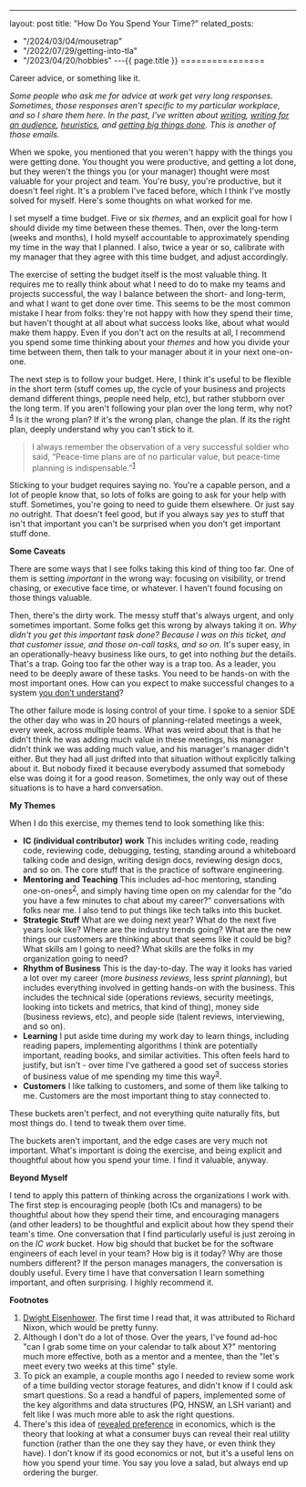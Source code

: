 ---
layout: post
title: "How Do You Spend Your Time?"
related_posts:
  - "/2024/03/04/mousetrap"
  - "/2022/07/29/getting-into-tla"
  - "/2023/04/20/hobbies"
---{{ page.title }}
================

<p class="meta">Career advice, or something like it.</p>


<script>
  MathJax = {
    tex: {inlineMath: [['$', '$'], ['\\(', '\\)']]}
  };
</script>
<script id="MathJax-script" async src="https://cdn.jsdelivr.net/npm/mathjax@3/es5/tex-mml-chtml.js"></script>

*Some people who ask me for advice at work get very long responses. Sometimes, those responses aren't specific to my particular workplace, and so I share them here. In the past, I've written about [writing](https://brooker.co.za/blog/2022/11/08/writing.html), [writing for an audience](https://brooker.co.za/blog/2023/09/21/audience.html), [heuristics](https://brooker.co.za/blog/2022/12/15/thumb.html), and [getting big things done](https://brooker.co.za/blog/2020/10/19/big-changes.html). This is another of those emails.*

When we spoke, you mentioned that you weren't happy with the things you were getting done. You thought you were productive, and getting a lot done, but they weren't the things you (or your manager) thought were most valuable for your project and team. You're busy, you're productive, but it doesn't feel right. It's a problem I've faced before, which I think I've mostly solved for myself. Here's some thoughts on what worked for me.

I set myself a time budget. Five or six *themes*, and an explicit goal for how I should divide my time between these themes. Then, over the long-term (weeks and months), I hold myself accountable to approximately spending my time in the way that I planned. I also, twice a year or so, calibrate with my manager that they agree with this time budget, and adjust accordingly.

The exercise of setting the budget itself is the most valuable thing. It requires me to really think about what I need to do to make my teams and projects successful, the way I balance between the short- and long-term, and what I want to get done over time. This seems to be the most common mistake I hear from folks: they're not happy with how they spend their time, but haven't thought at all about what success looks like, about what would make them happy. Even if you don't act on the results at all, I recommend you spend some time thinking about your *themes* and how you divide your time between them, then talk to your manager about it in your next one-on-one.

The next step is to follow your budget. Here, I think it's useful to be flexible in the short term (stuff comes up, the cycle of your business and projects demand different things, people need help, etc), but rather stubborn over the long term. If you aren't following your plan over the long term, why not?<sup>[4](#foot4)</sup> Is it the wrong plan? If it's the wrong plan, change the plan. If its the right plan, deeply understand why you can't stick to it.

> I always remember the observation of a very successful soldier who said, “Peace-time plans are of no particular value, but peace-time planning is indispensable.”<sup>[1](#foot1)</sup>

Sticking to your budget requires saying no. You're a capable person, and a lot of people know that, so lots of folks are going to ask for your help with stuff. Sometimes, you're going to need to guide them elsewhere. Or just say *no* outright. That doesn't feel good, but if you always say *yes* to stuff that isn't that important you can't be surprised when you don't get important stuff done.

**Some Caveats**

There are some ways that I see folks taking this kind of thing too far. One of them is setting *important* in the wrong way: focusing on visibility, or trend chasing, or executive face time, or whatever. I haven't found focusing on those things valuable.

Then, there's the dirty work. The messy stuff that's always urgent, and only sometimes important. Some folks get this wrong by always taking it on. *Why didn't you get this important task done? Because I was on this ticket, and that customer issue, and those on-call tasks, and so on.* It's super easy, in an operationally-heavy business like ours, to get into nothing *but* the details. That's a trap. Going too far the other way is a trap too. As a leader, you need to be deeply aware of these tasks. You need to be hands-on with the most important ones. How can you expect to make successful changes to a system [you don't understand](https://brooker.co.za/blog/2019/06/17/chernobyl.html)? 

The other failure mode is losing control of your time. I spoke to a senior SDE the other day who was in 20 hours of planning-related meetings a week, every week, across multiple teams. What was weird about that is that he didn't think he was adding much value in these meetings, his manager didn't think we was adding much value, and his manager's manager didn't either. But they had all just drifted into that situation without explicitly talking about it. But nobody fixed it because everybody assumed that somebody else was doing it for a good reason. Sometimes, the only way out of these situations is to have a hard conversation.

**My Themes**

When I do this exercise, my themes tend to look something like this:

* **IC (individual contributor) work** This includes writing code, reading code, reviewing code, debugging, testing, standing around a whiteboard talking code and design, writing design docs, reviewing design docs, and so on. The core stuff that is the practice of software engineering.
* **Mentoring and Teaching** This includes ad-hoc mentoring, standing one-on-ones<sup>[2](#foot2)</sup>, and simply having time open on my calendar for the "do you have a few minutes to chat about my career?" conversations with folks near me. I also tend to put things like tech talks into this bucket.
* **Strategic Stuff** What are we doing next year? What do the next five years look like? Where are the industry trends going? What are the new things our customers are thinking about that seems like it could be big? What skills am I going to need? What skills are the folks in my organization going to need?
* **Rhythm of Business** This is the day-to-day. The way it looks has varied a lot over my career (more *business reviews*, less *sprint planning*), but includes everything involved in getting hands-on with the business. This includes the technical side (operations reviews, security meetings, looking into tickets and metrics, that kind of thing), money side (business reviews, etc), and people side (talent reviews, interviewing, and so on).
* **Learning** I put aside time during my work day to learn things, including reading papers, implementing algorithms I think are potentially important, reading books, and similar activities. This often feels hard to justify, but isn't - over time I've gathered a good set of success stories of business value of me spending my time this way<sup>[3](#foot3)</sup>.
* **Customers** I like talking to customers, and some of them like talking to me. Customers are the most important thing to stay connected to.

These buckets aren't perfect, and not everything quite naturally fits, but most things do. I tend to tweak them over time.

The buckets aren't important, and the edge cases are very much not important. What's important is doing the exercise, and being explicit and thoughtful about how you spend your time. I find it valuable, anyway.

**Beyond Myself**

I tend to apply this pattern of thinking across the organizations I work with. The first step is encouraging people (both ICs and managers) to be thoughtful about how they spend their time, and encouraging managers (and other leaders) to be thoughtful and explicit about how they spend their team's time. One conversation that I find particularly useful is just zeroing in on the *IC work* bucket. How big should that bucket be for the software engineers of each level in your team? How big is it today? Why are those numbers different? If the person manages managers, the conversation is doubly useful. Every time I have that conversation I learn something important, and often surprising. I highly recommend it.

**Footnotes**

1. <a name="foot1"></a> [Dwight Eisenhower](https://quoteinvestigator.com/2017/11/18/planning/). The first time I read that, it was attributed to Richard Nixon, which would be pretty funny.
2. <a name="foot2"></a> Although I don't do a lot of those. Over the years, I've found ad-hoc "can I grab some time on your calendar to talk about X?" mentoring much more effective, both as a mentor and a mentee, than the "let's meet every two weeks at this time" style.
3. <a name="foot3"></a> To pick an example, a couple months ago I needed to review some work of a time building vector storage features, and didn't know if I could ask smart questions. So a read a handful of papers, implemented some of the key algorithms and data structures (PQ, HNSW, an LSH variant) and felt like I was much more able to ask the right questions.
4. <a name="foot4"></a> There's this idea of [revealed preference](https://en.wikipedia.org/wiki/Revealed_preference) in economics, which is the theory that looking at what a consumer buys can reveal their real utility function (rather than the one they say they have, or even think they have). I don't know if its good economics or not, but it's a useful lens on how you spend your time. You say you love a salad, but always end up ordering the burger.